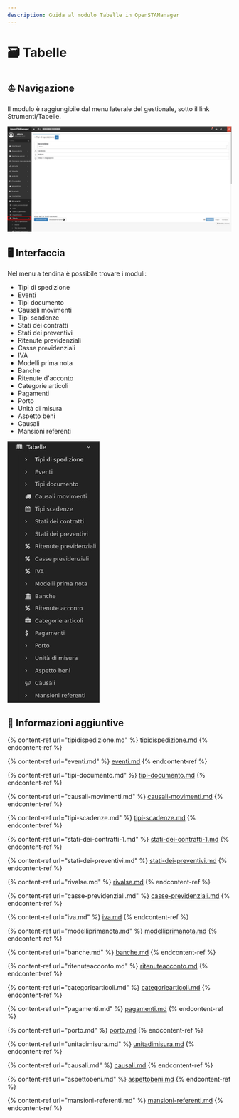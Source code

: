 ```yaml
---
description: Guida al modulo Tabelle in OpenSTAManager
---
```


# 🗃️ Tabelle

## ⛵ Navigazione

Il modulo è raggiungibile dal menu laterale del gestionale, sotto il link Strumenti/Tabelle.

![](<../../../../.gitbook/assets/image (613).png>)

## 🖥️ Interfaccia

Nel menu a tendina è possibile trovare i moduli:

* Tipi di spedizione
* Eventi
* Tipi documento
* Causali movimenti
* Tipi scadenze
* Stati dei contratti
* Stati dei preventivi
* Ritenute previdenziali
* Casse previdenziali
* IVA
* Modelli prima nota
* Banche
* Ritenute d'acconto
* Categorie articoli
* Pagamenti
* Porto
* Unità di misura
* Aspetto beni
* Causali
* Mansioni referenti

&#x20;                                                                  <img src="../../../../.gitbook/assets/image (671).png" alt="" data-size="original">

## 🔽 Informazioni aggiuntive

{% content-ref url="tipidispedizione.md" %}
[tipidispedizione.md](tipidispedizione.md)
{% endcontent-ref %}

{% content-ref url="eventi.md" %}
[eventi.md](eventi.md)
{% endcontent-ref %}

{% content-ref url="tipi-documento.md" %}
[tipi-documento.md](tipi-documento.md)
{% endcontent-ref %}

{% content-ref url="causali-movimenti.md" %}
[causali-movimenti.md](causali-movimenti.md)
{% endcontent-ref %}

{% content-ref url="tipi-scadenze.md" %}
[tipi-scadenze.md](tipi-scadenze.md)
{% endcontent-ref %}

{% content-ref url="stati-dei-contratti-1.md" %}
[stati-dei-contratti-1.md](stati-dei-contratti-1.md)
{% endcontent-ref %}

{% content-ref url="stati-dei-preventivi.md" %}
[stati-dei-preventivi.md](stati-dei-preventivi.md)
{% endcontent-ref %}

{% content-ref url="rivalse.md" %}
[rivalse.md](rivalse.md)
{% endcontent-ref %}

{% content-ref url="casse-previdenziali.md" %}
[casse-previdenziali.md](casse-previdenziali.md)
{% endcontent-ref %}

{% content-ref url="iva.md" %}
[iva.md](iva.md)
{% endcontent-ref %}

{% content-ref url="modelliprimanota.md" %}
[modelliprimanota.md](modelliprimanota.md)
{% endcontent-ref %}

{% content-ref url="banche.md" %}
[banche.md](banche.md)
{% endcontent-ref %}

{% content-ref url="ritenuteacconto.md" %}
[ritenuteacconto.md](ritenuteacconto.md)
{% endcontent-ref %}

{% content-ref url="categoriearticoli.md" %}
[categoriearticoli.md](categoriearticoli.md)
{% endcontent-ref %}

{% content-ref url="pagamenti.md" %}
[pagamenti.md](pagamenti.md)
{% endcontent-ref %}

{% content-ref url="porto.md" %}
[porto.md](porto.md)
{% endcontent-ref %}

{% content-ref url="unitadimisura.md" %}
[unitadimisura.md](unitadimisura.md)
{% endcontent-ref %}

{% content-ref url="causali.md" %}
[causali.md](causali.md)
{% endcontent-ref %}

{% content-ref url="aspettobeni.md" %}
[aspettobeni.md](aspettobeni.md)
{% endcontent-ref %}

{% content-ref url="mansioni-referenti.md" %}
[mansioni-referenti.md](mansioni-referenti.md)
{% endcontent-ref %}

